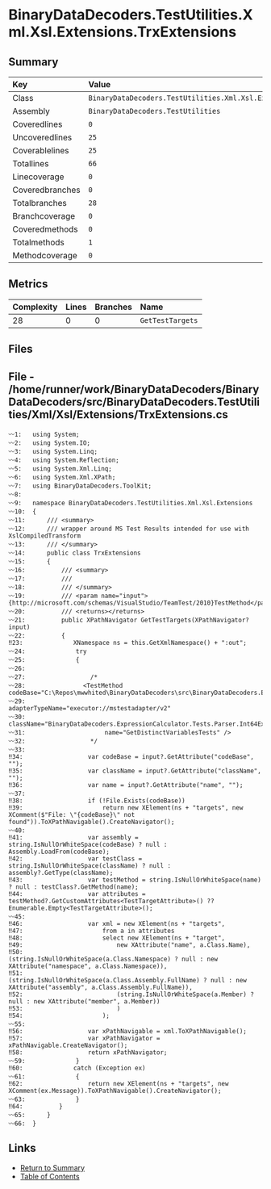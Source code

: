 ﻿# BinaryDataDecoders.TestUtilities.Xml.Xsl.Extensions.TrxExtensions

## Summary

| Key             | Value                                                               |
| :-------------- | :------------------------------------------------------------------ |
| Class           | `BinaryDataDecoders.TestUtilities.Xml.Xsl.Extensions.TrxExtensions` |
| Assembly        | `BinaryDataDecoders.TestUtilities`                                  |
| Coveredlines    | `0`                                                                 |
| Uncoveredlines  | `25`                                                                |
| Coverablelines  | `25`                                                                |
| Totallines      | `66`                                                                |
| Linecoverage    | `0`                                                                 |
| Coveredbranches | `0`                                                                 |
| Totalbranches   | `28`                                                                |
| Branchcoverage  | `0`                                                                 |
| Coveredmethods  | `0`                                                                 |
| Totalmethods    | `1`                                                                 |
| Methodcoverage  | `0`                                                                 |

## Metrics

| Complexity | Lines | Branches | Name             |
| :--------- | :---- | :------- | :--------------- |
| 28         | 0     | 0        | `GetTestTargets` |

## Files

## File - /home/runner/work/BinaryDataDecoders/BinaryDataDecoders/src/BinaryDataDecoders.TestUtilities/Xml/Xsl/Extensions/TrxExtensions.cs

```CSharp
〰1:   using System;
〰2:   using System.IO;
〰3:   using System.Linq;
〰4:   using System.Reflection;
〰5:   using System.Xml.Linq;
〰6:   using System.Xml.XPath;
〰7:   using BinaryDataDecoders.ToolKit;
〰8:   
〰9:   namespace BinaryDataDecoders.TestUtilities.Xml.Xsl.Extensions
〰10:  {
〰11:      /// <summary>
〰12:      /// wrapper around MS Test Results intended for use with XslCompiledTransform
〰13:      /// </summary>
〰14:      public class TrxExtensions
〰15:      {
〰16:          /// <summary>
〰17:          ///
〰18:          /// </summary>
〰19:          /// <param name="input">{http://microsoft.com/schemas/VisualStudio/TeamTest/2010}TestMethod</param>
〰20:          /// <returns></returns>
〰21:          public XPathNavigator GetTestTargets(XPathNavigator? input)
〰22:          {
‼23:              XNamespace ns = this.GetXmlNamespace() + ":out";
〰24:              try
〰25:              {
〰26:  
〰27:                  /*
〰28:                <TestMethod codeBase="C:\Repos\mwwhited\BinaryDataDecoders\src\BinaryDataDecoders.ExpressionCalculator.Tests\bin\Debug\netcoreapp3.1\BinaryDataDecoders.ExpressionCalculator.Tests.dll"
〰29:                      adapterTypeName="executor://mstestadapter/v2"
〰30:                      className="BinaryDataDecoders.ExpressionCalculator.Tests.Parser.Int64ExpressionParserTests"
〰31:                      name="GetDistinctVariablesTests" />
〰32:                  */
〰33:  
‼34:                  var codeBase = input?.GetAttribute("codeBase", "");
‼35:                  var className = input?.GetAttribute("className", "");
‼36:                  var name = input?.GetAttribute("name", "");
〰37:  
‼38:                  if (!File.Exists(codeBase))
‼39:                      return new XElement(ns + "targets", new XComment($"File: \"{codeBase}\" not found")).ToXPathNavigable().CreateNavigator();
〰40:  
‼41:                  var assembly = string.IsNullOrWhiteSpace(codeBase) ? null : Assembly.LoadFrom(codeBase);
‼42:                  var testClass = string.IsNullOrWhiteSpace(className) ? null : assembly?.GetType(className);
‼43:                  var testMethod = string.IsNullOrWhiteSpace(name) ? null : testClass?.GetMethod(name);
‼44:                  var attributes = testMethod?.GetCustomAttributes<TestTargetAttribute>() ?? Enumerable.Empty<TestTargetAttribute>();
〰45:  
‼46:                  var xml = new XElement(ns + "targets",
‼47:                      from a in attributes
‼48:                      select new XElement(ns + "target",
‼49:                          new XAttribute("name", a.Class.Name),
‼50:                          (string.IsNullOrWhiteSpace(a.Class.Namespace) ? null : new XAttribute("namespace", a.Class.Namespace)),
‼51:                          (string.IsNullOrWhiteSpace(a.Class.Assembly.FullName) ? null : new XAttribute("assembly", a.Class.Assembly.FullName)),
‼52:                          (string.IsNullOrWhiteSpace(a.Member) ? null : new XAttribute("member", a.Member))
‼53:                          )
‼54:                      );
〰55:  
‼56:                  var xPathNavigable = xml.ToXPathNavigable();
‼57:                  var xPathNavigator = xPathNavigable.CreateNavigator();
‼58:                  return xPathNavigator;
〰59:              }
‼60:              catch (Exception ex)
〰61:              {
‼62:                  return new XElement(ns + "targets", new XComment(ex.Message)).ToXPathNavigable().CreateNavigator();
〰63:              }
‼64:          }
〰65:      }
〰66:  }
```

## Links

* [Return to Summary](Summary.md)
* [Table of Contents](../TOC.md)


